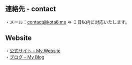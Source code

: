 ## 連絡先 - contact<br>
・メール：[contact@kota6.me](mailto:contact@kota6.me) => １日以内に対応いたします。<br>
## Website<br>
・[公式サイト - My Website](https://dev.r1tsu.com/)<br>
・[ブログ - My Blog](https://note.r1tsu.com/)<br>
